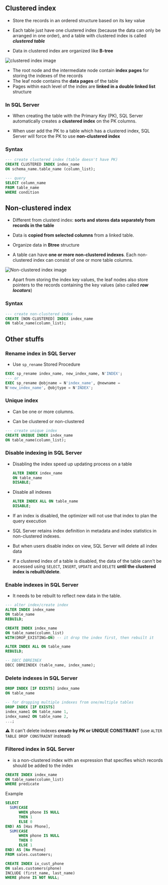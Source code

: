 ## Clustered index

* Store the records in an ordered structure based on its key value

* Each table just have one clustered index (because the data can only be arranged in one order), and a table with clustered index is called ***clustered table***

*  Data in clustered index are organized like **B-tree**

![clustered index image](https://docs.microsoft.com/en-us/previous-versions/sql/sql-server-2008-r2/images/ms177443.bokind2(en-us,sql.105).gif)
* The root node and the intermediate node contain **index pages** for storing the indexes of the records
* The leaf node contains the **data pages** of the table
* Pages within each level of the index are **linked in a double linked list** structure

### In SQL Server

* When creating the table with the Primary Key (PK), SQL Server automatically creates a **clustered index** on the PK columns.

* When user add the PK to a table which has a clustered index, SQL Server will force the PK to use **non-clustered index**

### Syntax
```sql
--- create clustered index (table doesn't have PK)
CREATE CLUSTERED INDEX index_name
ON schema_name.table_name (column_list);
```

```sql
--- query
SELECT column_name
FROM table_name
WHERE condition
```

## Non-clustered index

* Different from clusterd index: **sorts and stores data separately from records in the table** 

* Data is **copied from selected columns** from a linked table.

* Organize data in **Btree** structure

* A table can have **one or more non-clustered indexes**. Each non-clustered index can consist of one or more table columns.

![Non-clustered index image](https://docs.microsoft.com/en-us/previous-versions/sql/sql-server-2008-r2/images/ms177484.bokind1(en-us,sql.105).gif)
* Apart from storing the index key values, the leaf nodes also store pointers to the records containing the key values (also called ***row locators***)

### Syntax

```sql
--- create non-clustered index
CREATE [NON-CLUSTERED] INDEX index_name
ON table_name(column_list);
```

## Other stuffs

### Rename index in SQL Server
* Use `sp_rename` Stored Procedure

```sql
EXEC sp_rename index_name, new_index_name, N'INDEX';
--- or
EXEC sp_rename @objname = N'index_name', @newname =
N'new_index_name', @objtype = N'INDEX';
```

### Unique index

* Can be one or more columns.

* Can be clustered or non-clustered

```sql
--- create unique index
CREATE UNIQUE INDEX index_name
ON table_name(column_list);
```

### Disable indexing in SQL Server
* Disabling the index speed up updating process on a table
  ```sql
  ALTER INDEX index_name
  ON table_name
  DISABLE;
  ```
* Disable all indexes
  ```sql
  ALTER INDEX ALL ON table_name
  DISABLE;
  ```

* If an index is disabled, the optimizer will not use that index to plan the query execution
* SQL Server retains index definition in metadata and index statistics in non-clustered indexes.
* But when users disable index on view, SQL Server will delete all index data
* If a clustered index of a table is disabled, the data of the table cann't be accessed using `SELECT`, `INSERT`, `UPDATE` and `DELETE` **until the clustered index is rebuilt/delete**.

### Enable indexes in SQL Server
* It needs to be rebuilt to reflect new data in the table.

```sql
--- alter index/create index
ALTER INDEX index_name
ON table_name
REBUILD;

CREATE INDEX index_name
ON table_name(column_list)
WITH(DROP_EXISTING=ON) -- it drop the index first, then rebuilt it

ALTER INDEX ALL ON table_name
REBUILD;
```

```sql
-- DBCC DBREINEX
DBCC DBREINDEX (table_name, index_name);
```

### Delete indexes in SQL Server
```sql
DROP INDEX [IF EXISTS] index_name
ON table_name

-- for dropping multiple indexes from one/multiple tables
DROP INDEX [IF EXISTS]
index_name1 ON table_name 1,
index_name2 ON table_name 2,
...;
```

⚠️ It can't delete indexes **create by PK or UNIQUE CONSTRAINT** (use `ALTER TABLE DROP CONSTRAINT` instead)

### Filtered index in SQL Server

* is a non-clustered index with an expression that specifies which records should be added to the index

```sql
CREATE INDEX index_name
ON table_name(column_list)
WHERE predicate
```

Example 
```sql
SELECT
  SUM(CASE
      WHEN phone IS NULL
      THEN 1
      ELSE 0
END) AS [Has Phone],
  SUM(CASE
      WHEN phone IS NULL
      THEN 0
      ELSE 1
END) AS [No Phone]
FROM sales.customers;

CREATE INDEX ix_cust_phone
ON sales.customers(phone)
INCLUDE (first_name, last_name)
WHERE phone IS NOT NULL;
```

